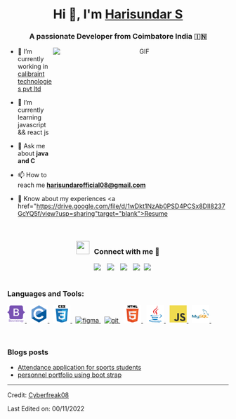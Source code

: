 <h1 align="center">Hi 👋, I'm <a href="https://Cyberfreak08.github.io/Me.io/" target="blank">
Harisundar S</a></h1>
<h3 align="center">A passionate Developer from Coimbatore India &#127470;&#127475</h3>

<a target="_blank" align="center">
  <img align="right" top="500" height="300" width="400" alt="GIF" src="https://media.giphy.com/media/SWoSkN6DxTszqIKEqv/giphy.gif">
</a>

- 🔭 I’m currently working in <a href="https://www.calibraint.com/" target="blank">calibraint technologies pvt ltd</a>

- 🌱 I’m currently learning javascript && react js 
- 💬 Ask me about **java and C**

- 📫 How to reach me **harisundarofficial08@gmail.com**

- 📄 Know about my experiences <a href="https://drive.google.com/file/d/1wDkt1NzAb0PSD4PCSx8DlI8237GcYQ5f/view?usp=sharing"target="blank">Resume</a>
<br/>
<h3 align="center" > <img src="https://media.giphy.com/media/iY8CRBdQXODJSCERIr/giphy.gif" width="30" height="30" style="margin-right: 10px;">Connect with me 🤝 </h3>

<p align="center">

 <div align="center"  class="icons-social" style="margin-left: 10px;">
        <a style="margin-left: 10px;"  target="_blank" href="https://www.linkedin.com/in/harisundar-s-50b12a23a">
			<img src="https://img.icons8.com/doodle/40/000000/linkedin--v2.png"></a>
        <a style="margin-left: 10px;" target="_blank" href="https://github.com/Cyberfreak08">
		<img src="https://img.icons8.com/doodle/40/000000/github--v1.png"></a>
		<a style="margin-left: 10px;" target="_blank" href="https://stackoverflow.com/users/20377007/harisundar-s?tab=profile">
				<img src="https://img.icons8.com/external-tal-revivo-color-tal-revivo/40/000000/external-stack-overflow-is-a-question-and-answer-site-for-professional-logo-color-tal-revivo.png"></a>
        <a style="margin-left: 10px;" target="_blank" href="https://www.instagram.com/born_._.hyper_._/">
			<img src="https://img.icons8.com/doodle/40/000000/instagram-new--v2.png"></a>
		<a style="margin-left: 5px;" target="_blank" href="https://drive.google.com/file/d/1wDkt1NzAb0PSD4PCSx8DlI8237GcYQ5f/view?usp=sharing"><img src="https://img.icons8.com/plasticine/0.5x/resume.png" ></a>
      </div>
</br>
</p>
<!-- ## 💻 Languages and Tools -->
<h3 align="left">Languages and Tools:</h3>

<p align="left"> 
  <a href="https://getbootstrap.com" target="_blank" rel="noreferrer"> <img src="https://raw.githubusercontent.com/devicons/devicon/master/icons/bootstrap/bootstrap-plain-wordmark.svg" alt="bootstrap" width="40" height="40"/> </a>&nbsp; 
  <a href="https://www.cprogramming.com/" target="_blank" rel="noreferrer"> <img src="https://raw.githubusercontent.com/devicons/devicon/master/icons/c/c-original.svg" alt="c" width="40" height="40"/> </a>&nbsp;
  <a href="https://www.w3schools.com/css/" target="_blank" rel="noreferrer"> <img src="https://raw.githubusercontent.com/devicons/devicon/master/icons/css3/css3-original-wordmark.svg" alt="css3" width="40" height="40"/> </a>&nbsp; 
  <a href="https://www.figma.com/" target="_blank" rel="noreferrer"> <img src="https://www.vectorlogo.zone/logos/figma/figma-icon.svg" alt="figma" width="40" height="40"/> </a>&nbsp; 
 <a href="https://git-scm.com/" target="_blank" rel="noreferrer"> <img src="https://www.vectorlogo.zone/logos/git-scm/git-scm-icon.svg" alt="git" width="40" height="40"/> </a>&nbsp; 
  <a href="https://www.w3.org/html/" target="_blank" rel="noreferrer"> <img src="https://raw.githubusercontent.com/devicons/devicon/master/icons/html5/html5-original-wordmark.svg" alt="html5" width="40" height="40"/> </a>&nbsp; 
  <a href="https://www.java.com" target="_blank" rel="noreferrer"> <img src="https://raw.githubusercontent.com/devicons/devicon/master/icons/java/java-original.svg" alt="java" width="40" height="40"/> </a>&nbsp; 
  <a href="https://developer.mozilla.org/en-US/docs/Web/JavaScript" target="_blank" rel="noreferrer"> <img src="https://raw.githubusercontent.com/devicons/devicon/master/icons/javascript/javascript-original.svg" alt="javascript" width="40" height="40"/> </a>&nbsp;
  <a href="https://www.mysql.com/" target="_blank" rel="noreferrer"> <img src="https://raw.githubusercontent.com/devicons/devicon/master/icons/mysql/mysql-original-wordmark.svg" alt="mysql" width="40" height="40"/> </a>&nbsp; 
 
</p>
</br>


### Blogs posts

<!-- BLOG-POST-LIST:START -->

- [Attendance application for sports students]()
- [personnel portfolio using boot strap](https://cyberfreak08.github.io/PortFolio/)
<!-- BLOG-POST-LIST:END -->

---

Credit: [Cyberfreak08](https://github.com/Cyberfreak08)

Last Edited on: 00/11/2022
